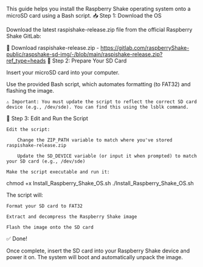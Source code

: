 This guide helps you install the Raspberry Shake operating system onto a microSD card using a Bash script.
📥 Step 1: Download the OS

Download the latest raspishake-release.zip file from the official Raspberry Shake GitLab:

🔗 Download raspishake-release.zip - https://gitlab.com/raspberryShake-public/raspshake-sd-img/-/blob/main/raspishake-release.zip?ref_type=heads
💾 Step 2: Prepare Your SD Card

Insert your microSD card into your computer.

Use the provided Bash script, which automates formatting (to FAT32) and flashing the image.

    ⚠️ Important: You must update the script to reflect the correct SD card device (e.g., /dev/sde). You can find this using the lsblk command.

📜 Step 3: Edit and Run the Script

    Edit the script:

        Change the ZIP_PATH variable to match where you've stored raspishake-release.zip

        Update the SD_DEVICE variable (or input it when prompted) to match your SD card (e.g., /dev/sde)

    Make the script executable and run it:

chmod +x Install_Raspberry_Shake_OS.sh
./Install_Raspberry_Shake_OS.sh

The script will:

    Format your SD card to FAT32

    Extract and decompress the Raspberry Shake image

    Flash the image onto the SD card

✅ Done!

Once complete, insert the SD card into your Raspberry Shake device and power it on. The system will boot and automatically unpack the image.
